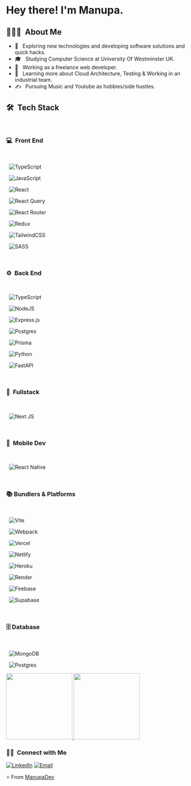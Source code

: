 <h1> Hey there! I'm Manupa.</h1>

<h2> 👨🏻‍💻 &nbsp;About Me </h2>

- 🤔 &nbsp; Exploring new technologies and developing software solutions and quick hacks.
- 🎓 &nbsp; Studying Computer Science at University Of Westminster UK.
- 💼 &nbsp; Working as a freelance web developer.
- 🌱 &nbsp; Learning more about Cloud Architecture, Testing & Working in an industrial team.
- ✍️ &nbsp; Pursuing Music and Youtube as hobbies/side hustles.

<h2> 🛠 &nbsp;Tech Stack</h2>
<br/>
<h3> 💻 &nbsp;Front End</h3>
<br/>

&nbsp; ![TypeScript](https://img.shields.io/badge/typescript-%23007ACC.svg?style=for-the-badge&logo=typescript&logoColor=white) 

&nbsp; ![JavaScript](https://img.shields.io/badge/javascript-%23323330.svg?style=for-the-badge&logo=javascript&logoColor=%23F7DF1E)  

&nbsp; ![React](https://img.shields.io/badge/react-%2320232a.svg?style=for-the-badge&logo=react&logoColor=%2361DAFB)    

&nbsp; ![React Query](https://img.shields.io/badge/-React%20Query-FF4154?style=for-the-badge&logo=react%20query&logoColor=white) 

&nbsp; ![React Router](https://img.shields.io/badge/React_Router-CA4245?style=for-the-badge&logo=react-router&logoColor=white) 

&nbsp; ![Redux](https://img.shields.io/badge/redux-%23593d88.svg?style=for-the-badge&logo=redux&logoColor=white)

&nbsp; ![TailwindCSS](https://img.shields.io/badge/tailwindcss-%2338B2AC.svg?style=for-the-badge&logo=tailwind-css&logoColor=white) 

&nbsp; ![SASS](https://img.shields.io/badge/SASS-hotpink.svg?style=for-the-badge&logo=SASS&logoColor=white)    

<br/>
<h3> ⚙️ &nbsp;Back End</h3>
<br/>

&nbsp; ![TypeScript](https://img.shields.io/badge/typescript-%23007ACC.svg?style=for-the-badge&logo=typescript&logoColor=white) 

&nbsp; ![NodeJS](https://img.shields.io/badge/node.js-6DA55F?style=for-the-badge&logo=node.js&logoColor=white) 

&nbsp; ![Express.js](https://img.shields.io/badge/express.js-%23404d59.svg?style=for-the-badge&logo=express&logoColor=%2361DAFB)  

&nbsp; ![Postgres](https://img.shields.io/badge/postgres-%23316192.svg?style=for-the-badge&logo=postgresql&logoColor=white) 

&nbsp; ![Prisma](https://img.shields.io/badge/Prisma-3982CE?style=for-the-badge&logo=Prisma&logoColor=white)  

&nbsp; ![Python](https://img.shields.io/badge/python-3670A0?style=for-the-badge&logo=python&logoColor=ffdd54)

&nbsp; ![FastAPI](https://img.shields.io/badge/FastAPI-005571?style=for-the-badge&logo=fastapi)

<br/>
<h3> 💫&nbsp; Fullstack</h3>
<br/>

&nbsp; ![Next JS](https://img.shields.io/badge/Next-black?style=for-the-badge&logo=next.js&logoColor=white) 

<br/>
<h3> 📱&nbsp; Mobile Dev</h3>
<br/>

&nbsp; ![React Native](https://img.shields.io/badge/react_native-%2320232a.svg?style=for-the-badge&logo=react&logoColor=%2361DAFB) 

<br/>
<h3> 📚&nbsp;Bundlers & Platforms</h3>
<br/>

&nbsp; ![Vite](https://img.shields.io/badge/vite-%23646CFF.svg?style=for-the-badge&logo=vite&logoColor=white) 

&nbsp; ![Webpack](https://img.shields.io/badge/webpack-%238DD6F9.svg?style=for-the-badge&logo=webpack&logoColor=black)   

&nbsp; ![Vercel](https://img.shields.io/badge/vercel-%23000000.svg?style=for-the-badge&logo=vercel&logoColor=white)  

&nbsp; ![Netlify](https://img.shields.io/badge/netlify-%23000000.svg?style=for-the-badge&logo=netlify&logoColor=#00C7B7) 

&nbsp; ![Heroku](https://img.shields.io/badge/heroku-%23430098.svg?style=for-the-badge&logo=heroku&logoColor=white)  

&nbsp; ![Render](https://img.shields.io/badge/Render-%46E3B7.svg?style=for-the-badge&logo=render&logoColor=white)   

&nbsp; ![Firebase](https://img.shields.io/badge/Firebase-039BE5?style=for-the-badge&logo=Firebase&logoColor=white)  

&nbsp; ![Supabase](https://img.shields.io/badge/Supabase-3ECF8E?style=for-the-badge&logo=supabase&logoColor=white)   

<br/>
<h3> 🗄️&nbsp;Database</h3>
<br/>

&nbsp; ![MongoDB](https://img.shields.io/badge/MongoDB-%234ea94b.svg?style=for-the-badge&logo=mongodb&logoColor=white)   

&nbsp; ![Postgres](https://img.shields.io/badge/postgres-%23316192.svg?style=for-the-badge&logo=postgresql&logoColor=white) 

<a href="https://github.com/AVS1508">
  <img height="180em" src="https://github-readme-stats.vercel.app/api?username=ManupaDev&theme=buefy&show_icons=true" />
  <img height="180em" src="https://github-readme-stats.vercel.app/api/top-langs/?username=ManupaDev&theme=buefy&layout=compact" />
</a>

<br/>

<h3> 🤝🏻 &nbsp;Connect with Me </h3>

<p align="center">

<a href="https://www.linkedin.com/in/manupa-chathwara/"><img alt="LinkedIn" src="https://img.shields.io/badge/LinkedIn-Manupa%20Samarawickrama%20-blue?style=flat-square&logo=linkedin"></a>
<a href="mailto:manupadevsuite@gmail.com"><img alt="Email" src="https://img.shields.io/badge/Email-manupadevsuite@gmail.com-blue?style=flat-square&logo=gmail"></a>
</p>

⭐️ From [ManupaDev](https://github.com/AVS1508)
